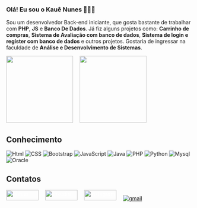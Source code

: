 ### Olá! Eu sou o Kauê Nunes 🧑🏻‍💻

Sou um desenvolvedor Back-end iniciante, que gosta bastante de trabalhar com <strong>PHP</strong>, <strong>JS</strong> e <strong>Banco De Dados</strong>. Já fiz alguns projetos como: <strong>Carrinho de compras</strong>, <strong>Sistema de Avaliação com banco de dados</strong>, <strong>Sistema de login e register com banco de dados</strong> e outros projetos. Gostaria de ingressar na faculdade de <strong>Análise e Desenvolvimento de Sistemas</strong>.

<div>
<img height="180em" src="https://github-readme-stats.vercel.app/api?username=KaueNunez&show_icons=true&theme=dracula">&emsp;
<img height="180em" src="https://github-readme-stats.vercel.app/api/top-langs/?username=KaueNunez&layout=donut&show_icons=true&theme=dracula">
</div>

## Conhecimento

<div style="display: inline_block">
<img aling="center" alt="Html" src="https://img.shields.io/badge/HTML5-E34F26?style=for-the-badge&logo=html5&logoColor=white">
<img aling="center" alt="CSS" src="https://img.shields.io/badge/CSS3-1572B6?style=for-the-badge&logo=css3&logoColor=white">
<img aling="center" alt="Bootstrap" src="https://img.shields.io/badge/Bootstrap-563D7C?style=for-the-badge&logo=bootstrap&logoColor=white">
<img aling="center" alt="JavaScript" src="https://img.shields.io/badge/JavaScript-323330?style=for-the-badge&logo=javascript&logoColor=F7DF1E">
<img aling="center" alt="Java" src="https://img.shields.io/badge/Java-ED8B00?style=for-the-badge&logo=openjdk&logoColor=white">
<img aling="center" alt="PHP" src="https://img.shields.io/badge/PHP-777BB4?style=for-the-badge&logo=php&logoColor=white">
<img aling="center" alt="Python" src="https://img.shields.io/badge/Python-14354C?style=for-the-badge&logo=python&logoColor=white">
<img aling="center" alt="Mysql" src="https://img.shields.io/badge/MySQL-00000F?style=for-the-badge&logo=mysql&logoColor=white">
<img aling="center" alt="Oracle" src="https://img.shields.io/badge/Oracle-F80000?style=for-the-badge&logo=oracle&logoColor=black">

</div>

## Contatos

<div style="display: inline_block">

<a href="https://github.com/KaueNunez" style="color:white;"><img aling="center" alt="github" src="https://img.shields.io/badge/GitHub-100000?style=for-the-badge&logo=github&logoColor=white)](https://github.com/KaueNunez" width="87px" height="28px"></a> 
&emsp;<a href="https://www.linkedin.com/in/kau%C3%AA-nunes-960b2b268/" style="color:white;"><img aling="center" alt="linkedin" src="https://img.shields.io/badge/LinkedIn-0077B5?style=for-the-badge&logo=linkedin&logoColor=white" width="87px" height="28px"> </a>
&emsp;<a href="https://www.instagram.com/eukauenz/" style="color:white;"><img aling="center" alt="instagram" src="https://img.shields.io/badge/Instagram-E4405F?style=for-the-badge&logo=instagram&logoColor=white" width="87px" height="28px"> </a>
&emsp;<a href="kauenunes1307@gmai.com"><img aling="center" alt="gmail" src="https://img.shields.io/badge/Gmail-D14836?style=for-the-badge&logo=gmail&logoColor=white"> <span style="position: absolute;margin-top: 3px;"></a>

